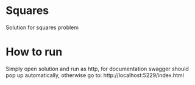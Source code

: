 # Squares
Solution for squares problem

# How to run
Simply open solution and run as http, for documentation swagger should pop up automatically, otherwise go to: http://localhost:5229/index.html
